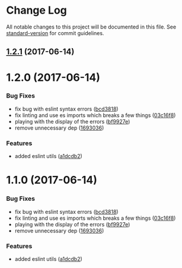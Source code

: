 # Change Log

All notable changes to this project will be documented in this file.
See [standard-version](https://github.com/conventional-changelog/standard-version) for commit guidelines.

<a name="1.2.1"></a>
## [1.2.1](https://github.com/jameslnewell/tradie-v4/compare/tradie-utils-eslint@1.2.0...tradie-utils-eslint@1.2.1) (2017-06-14)




<a name="1.2.0"></a>
# 1.2.0 (2017-06-14)


### Bug Fixes

* fix bug with eslint syntax errors ([bcd3818](https://github.com/jameslnewell/tradie-v4/commit/bcd3818))
* fix linting and use es imports which breaks a few things ([03c16f8](https://github.com/jameslnewell/tradie-v4/commit/03c16f8))
* playing with the display of the errors ([bf9927e](https://github.com/jameslnewell/tradie-v4/commit/bf9927e))
* remove unnecessary dep ([1693036](https://github.com/jameslnewell/tradie-v4/commit/1693036))


### Features

* added eslint utils ([a1dcdb2](https://github.com/jameslnewell/tradie-v4/commit/a1dcdb2))




<a name="1.1.0"></a>
# 1.1.0 (2017-06-14)


### Bug Fixes

* fix bug with eslint syntax errors ([bcd3818](https://github.com/jameslnewell/tradie-v4/commit/bcd3818))
* fix linting and use es imports which breaks a few things ([03c16f8](https://github.com/jameslnewell/tradie-v4/commit/03c16f8))
* playing with the display of the errors ([bf9927e](https://github.com/jameslnewell/tradie-v4/commit/bf9927e))
* remove unnecessary dep ([1693036](https://github.com/jameslnewell/tradie-v4/commit/1693036))


### Features

* added eslint utils ([a1dcdb2](https://github.com/jameslnewell/tradie-v4/commit/a1dcdb2))
